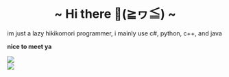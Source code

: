 <h1 align="center">~ Hi there 👋(≧ヮ≦) ~</h1>
im just a lazy hikikomori programmer, i mainly use c#, python, c++, and java  

**nice to meet ya**
<div>
 <img align="center" src="https://count.getloli.com/get/@iloveichigomashimaro?theme=moebooru">
 
</div>
  <!-- Counter -->
  <div>
  
<img align="center" src="https://github.com/iloveichigomashimaro/iloveichigomashimaro/assets/137470257/ab07780d-c926-4426-a07d-3e139472192a">

  </div>
